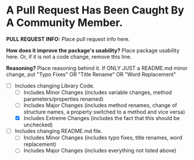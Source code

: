 # A Pull Request Has Been Caught By A Community Member.

**PULL REQUEST INFO:** Place pull request info here.

**How does it improve the package's usability?** Place package usability here. Or, if it is not a code change, remove this line.

**Reasoning?** Place reasoning behind it. If ONLY JUST a README.md minor change, put "Typo Fixes" OR "Title Rename" OR "Word Replacement"

- [ ] Includes changing Library Code.
    - [ ] Includes Minor Changes (includes variable changes, method parameters/properties renamed)
    - [ ] Includes Major Changes (includes method renames, change of structure names, a property switched to a method and vice versa)
    - [x] Includes Extreme Changes (includes the fact that this should be unchecked)
- [ ] Includes changing README.md file.
    - [ ] Includes Minor Changes (includes typo fixes, title renames, word replacement)
    - [ ] Includes Major Changes (includes everything not listed above)